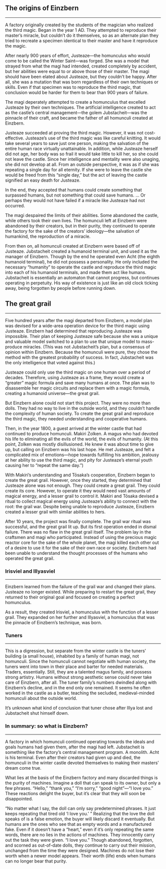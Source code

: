 ## The origins of Einzbern

---

A factory originally created by the students of the magician who realized the third magic. Began in the year 1 AD. They attempted to reproduce their master’s miracle, but couldn’t do it themselves, so as an alternate plan they tried to recreate a specimen identical to their master and have it reproduce the magic.

After nearly 900 years of effort, Justeaze—the homunculus who would come to be called the Winter Saint—was forged. She was a model that strayed from what the magi had intended, created completely by accident, but her abilities were equal to or above those of their master.
The magi should have been elated about Justeaze, but they couldn’t be happy. After all, she was a mutation that was born regardless of their own techniques or skills. Even if that specimen was to reproduce the third magic, that conclusion would be harder for them to bear than 900 years of failure.

The magi deperately attempted to create a homunculus that excelled Justeaze by their own techniques. The artificial intelligence created to act as the castle’s central management—the golem Jubstacheit—was the pinnacle of their craft, and became the father of all homunculi created at Einzbern.

Justeaze succeeded at proving the third magic. However, it was not cost-effective. Justeaze’s use of the third magic was like careful knitting. It would take several years to save just one person, making the salvation of the entire human race virtually unattainable.
In addition, while Justeaze herself did not age, her body was so frail it would take little to kill her, so she could not leave the castle. Since her intelligence and mentality were also unaging, she did not develop at all. From an outside perspective, it was as if she was repeating a single day for all eternity. If she were to leave the castle she would be freed from this “single day,” but the act of leaving the castle signified an easy death for Justeaze.

In the end, they accepted that humans could create something that surpassed humans, but not something that could save humans.
… Or perhaps they would not have failed if a miracle like Justeaze had not occurred.

The magi despaired the limits of their abilities. Some abandoned the castle, while others took their own lives. The homunculi left at Einzbern were abandoned by their creators, but in their purity, they continued to operate the factory for the sake of the creators’ ideology—the salvation of humankind, the reproduction of a miracle.

From then on, all homunculi created at Einzbern were based off of Justeaze. Jubstacheit created a humanoid terminal unit, and used it as the manager of Einzbern. Though by the end he operated even Acht (the eighth humanoid terminal), he did not possess a personality. He only included the necessary “humanity” to operate the castle and reproduce the third magic into each of his humanoid terminals, and made them act like humans. Jubstacheit is essentially an automaton that cannot progress, but continues operating in perpetuity. His way of existence is just like an old clock ticking away, being forgotten by people before running down.

## The great grail

---

Five hundred years after the magi departed from Einzbern, a model plan was devised for a wide-area operation device for the third magic using Justeaze. Einzbern had determined that reproducing Justeaze was impossible. Their plan of keeping Justeaze safe because she was a unique and valuable model switched to a plan to use that unique model to mass-produce miracles. (This was not Jubstacheit’s plan, but a consensus of opinion within Einzbern. Because the homunculi were pure, they chose the method with the greatest probability of success. In fact, Jubstacheit was the only intelligence that voted against this.)

Justeaze could only use the third magic on one human over a period of decades. Therefore, using Justeaze as a frame, they would create a “greater” magic formula and save many humans at once. The plan was to disassemble her magic circuits and replace them with a magic formula, creating a humanoid universe—the great grail.

But Einzbern alone could not start this project. They were no more than dolls. They had no way to live in the outside world, and they couldn’t handle the complexity of human society. To create the great grail and reproduce the third magic, they needed understanding and cooperative humans.

Then, in the year 1800, a guest arrived at the winter castle that had continued to produce homunculi.
Makiri Zolken. A magus who had devoted his life to eliminating all the evils of the world, the evils of humanity.
(At this point, Zolken was mostly disillusioned. He knew it was about time to give up, but calling on Einzbern was his last hope. He met Justeaze, and felt a complicated mix of emotions—hope towards fulfilling his ambition, jealousy at her ability to use the third magic, and pity for Justeaze’s eternal youth causing her to “repeat the same day.”)

With Makiri’s understanding and Tōsaka’s cooperation, Einzbern began to create the great grail.
However, once they started, they determined that Justeaze alone was not enough.
They could create a great grail. They could create its core. However, to operate it they would need vast amounts of magical energy, and a lesser grail to control it.
Makiri and Tōsaka devised a ritual to collect magical energy using Justeaze’s ability to connect with the root: the grail war.
Despite being unable to reproduce Justeaze, Einzbern created a lesser grail with similar abilities to hers.

After 10 years, the project was finally complete.
The grail war ritual was successful, and the great grail lit up.
But its first operation ended in dismal failure.
There was no flaw in the great grail itself.
The problem lay in the craftsmen and magi who participated.
Instead of using the precious magic reactor core for the sake of the whole planet, the magi killed each other out of a desire to use it for the sake of their own race or society.
Einzbern had been unable to understand the thought processes of the humans who operated the great grail.

### Irisviel and Illyasviel

---

Einzbern learned from the failure of the grail war and changed their plans.
Justeaze no longer existed.
While preparing to restart the great grail, they returned to their original goal and focused on creating a perfect homunculus.

As a result, they created Irisviel, a homunculus with the function of a lesser grail. They expanded on her further and Illyasviel, a homunculus that was the pinnacle of Einzbern’s technique, was born.

### Tuners

---

This is a digression, but separate from the winter castle is the tuners’ building (a small house), inhabited by a family of human magi, not homunculi.
Since the homunculi cannot negotiate with human society, the tuners went into town in their place and barter for needed materials. Traders, essentially.
Still, they are a talented magus family, and possess strong artistry. Humans without strong aesthetic sense could never take care of Einzbern, after all.
The tuner family’s numbers dwindled along with Einzbern’s decline, and in the end only one remained.
It seems he often worked in the castle as a butler, teaching the secluded, medieval-minded homunculi about the outside world.

It’s unknown what kind of conclusion that tuner chose after Illya lost and Jubstacheit shut himself down.

### In summary: so what is Einzbern?

---

A factory in which homunculi continued operating towards the ideals and goals humans had given them, after the magi had left.
Jubstacheit is something like the factory’s central management program. A monolith. Acht is his terminal.
Even after their creators had given up and died, the homunculi in the winter castle devoted themselves to making their masters’ dream come true.

What lies at the basis of the Einzbern factory and many discarded things is the purity of machines.
Imagine a doll that can speak to its owner, but only a few phrases.
“Hello,” “thank you,” “I’m sorry,” “good night”—“I love you.”
These reactions delight the buyer, but it’s clear that they will soon be disappointed.

“No matter what I say, the doll can only say predetermined phrases. It just keeps repeating that tired old ‘I love you.’ ”
Realizing that the love the doll speaks of is a false emotion, the buyer will likely discard it eventually.
But humans are the ones who see that as empty words and a manufactured fake.
Even if it doesn’t have a “heart,” even if it’s only repeating the same words, there are no lies in the actions of machines.
They innocently carry out the task they were given.
“I love you.”
Though abandoned, forgotten, and scorned as out-of-date dolls, they continue to carry out their mission, unchanged from the time they were designed.
Machines do not lose their worth when a newer model appears.
Their worth (life) ends when humans can no longer bear that purity.